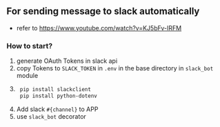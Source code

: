 For sending message to slack automatically 
---
* refer to https://www.youtube.com/watch?v=KJ5bFv-IRFM

### How to start?
1. generate OAuth Tokens in slack api
2. copy Tokens to `SLACK_TOKEN` in `.env` in the base directory in `slack_bot` module
3. ```bash
    pip install slackclient
    pip install python-dotenv
   ```
4. Add slack `#{channel}` to APP
5. use `slack_bot` decorator